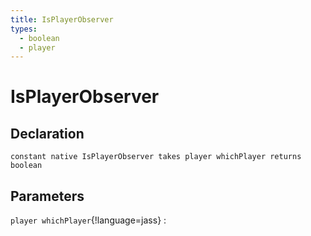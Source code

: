 ```yaml
---
title: IsPlayerObserver
types:
  - boolean
  - player
---
```


# IsPlayerObserver

## Declaration

```jass
constant native IsPlayerObserver takes player whichPlayer returns boolean
```

## Parameters
`player whichPlayer`{!language=jass}
: 
